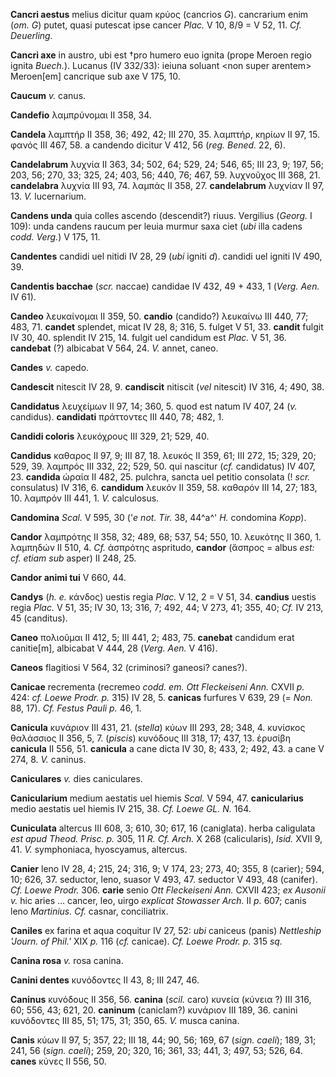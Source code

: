 **Cancri aestus** melius dicitur quam κρύος (cancrios *G*). cancrarium
enim (*om. G*) putet, quasi putescat ipse cancer *Plac.* V 10, 8/9 = V
52, 11. *Cf. Deuerling.*

**Cancri axe** in austro, ubi est †pro humero euo ignita (prope Meroen
regio ignita *Buech.*). Lucanus (IV 332/33): ieiuna soluant \<non
super arentem\> Meroen[em] cancrique sub axe V 175, 10.

**Caucum** *v.* canus.

**Candefio** λαμπρύνομαι II 358, 34.

**Candela** λαμπτήρ II 358, 36; 492, 42; III 270, 35. λαμπτήρ, κηρίων II
97, 15. φανός III 467, 58. a candendo dicitur V 412, 56 (*reg. Bened.*
22, 6).

**Candelabrum** λυχνία II 363, 34; 502, 64; 529, 24; 546, 65; III 23, 9;
197, 56; 203, 56; 270, 33; 325, 24; 403, 56; 440, 76; 467, 59. λυχνοῦχος
III 368, 21. **candelabra** λυχνία III 93, 74. λαμπάς II 358, 27.
**candelabrum** λυχνίαν II 97, 13. *V.* lucernarium.

**Candens unda** quia colles ascendo (descendit?) riuus. Vergilius
(*Georg.* I 109): unda candens raucum per leuia murmur saxa ciet (*ubi*
illa cadens *codd. Verg.*) V 175, 11.

**Candentes** candidi uel nitidi IV 28, 29 (*ubi* igniti *d*). candidi
uel igniti IV 490, 39.

**Candentis bacchae** (*scr.* naccae) candidae IV 432, 49 + 433, 1
(*Verg. Aen.* IV 61).

**Candeo** λευκαίνομαι II 359, 50. **candio** (candido?) λευκαίνω III
440, 77; 483, 71. **candet** splendet, micat IV 28, 8; 316, 5. fulget V
51, 33. **candit** fulgit IV 30, 40. splendit IV 215, 14. fulgit uel
candidum est *Plac.* V 51, 36. **candebat** (?) albicabat V 564, 24.
*V.* annet, caneo.

**Candes** *v.* capedo.

**Candescit** nitescit IV 28, 9. **candiscit** nitiscit (*vel* nitescit)
IV 316, 4; 490, 38.

**Candidatus** λευχείμων II 97, 14; 360, 5. quod est natum IV 407, 24
(*v.* candidus). **candidati** πράττοντες III 440, 78; 482, 1.

**Candidi coloris** λευκόχρους III 329, 21; 529, 40.

**Candidus** καθαρος II 97, 9; III 87, 18. λευκός II 359, 61; III 272,
15; 329, 20; 529, 39. λαμπρός III 332, 22; 529, 50. qui nascitur (*cf.*
candidatus) IV 407, 23. **candida** ὡραία II 482, 25. pulchra, sancta
uel petitio consolata (! *scr.* consulatus) IV 316, 6. **candidum**
λευκόν II 359, 58. καθαρόν III 14, 27; 183, 10. λαμπρόν III 441, 1. *V.*
calculosus.

**Candomina** *Scal.* V 595, 30 ('*e not. Tir.* 38, 44^a^' *H.*
condomina *Kopp*).

**Candor** λαμπρότης II 358, 32; 489, 68; 537, 54; 550, 10. λευκότης II
360, 1. λαμπηδών II 510, 4. *Cf.* ἀσπρότης aspri­tudo, **candor** (ἄσπρος
= albus *est: cf. etiam sub* asper) II 248, 25.

**Candor animi tui** V 660, 44.

**Candys** (*h. e.* κάνδος) uestis regia *Plac.* V 12, 2 = V 51, 34.
**candius** uestis regia *Plac.* V 51, 35; IV 30, 13; 316, 7; 492, 44; V
273, 41; 355, 40; *Cf.* IV 213, 45 (canditus).

**Caneo** πολιοῦμαι II 412, 5; III 441, 2; 483, 75. **canebat** candidum
erat canitie[m], albicabat V 444, 28 (*Verg. Aen.* V 416).

**Caneos** flagitiosi V 564, 32 (criminosi? ganeosi? canes?).

**Canicae** recrementa (recremeo *codd. em. Ott Fleckeiseni Ann.* CXVII
*p.* 424: *cf. Loewe Prodr. p.* 315) IV 28, 5. **canicas** furfures V
639, 29 (= *Non.* 88, 17). *Cf. Festus Pauli p.* 46, 1.

**Canicula** κυνάριον III 431, 21. (*stella*) κύων III 293, 28; 348, 4.
κυνίσκος θαλάσσιος II 356, 5, 7. (*piscis*) κυνόδους III 318, 17; 437,
13. ἐρυσίβη **canicula** II 556, 51. **canicula** a cane dicta IV 30, 8;
433, 2; 492, 43. a cane V 274, 8. *V.* caninus.

**Caniculares** *v.* dies caniculares.

**Canicularium** medium aestatis uel hiemis *Scal.* V 594, 47.
**canicularius** medio aestatis uel hiemis IV 215, 38. *Cf. Loewe GL.
N.* 164.

**Cuniculata** altercus III 608, 3; 610, 30; 617, 16 (caniglata). herba
caligulata *est apud Theod. Prisc. p.* 305, 11 *R. Cf. Arch.* X 268
(calicularis), *Isid.* XVII 9, 41. *V.* symphoniaca, hyoscyamus,
altercus.

**Canier** leno IV 28, 4; 215, 24; 316, 9; V 174, 23; 273, 40; 355, 8
(carier); 594, 10; 626, 37. seductor, leno, suasor V 493, 47. seductor V
493, 48 (canifer). *Cf. Loewe Prodr.* 306. **carie** senio *Ott
Fleckeiseni Ann.* CXVII 423; *ex Ausonii v.* hic aries ... cancer, leo,
uirgo *ex­plicat Stowasser Arch.* II *p.* 607; canis leno *Martinius.
Cf.* casnar, conciliatrix.

**Caniles** ex farina et aqua coquitur IV 27, 52: *ubi* caniceus (panis)
*Nett­leship 'Journ. of Phil.'* XIX *p.* 116 (*cf.* canicae). *Cf. Loewe
Prodr. p.* 315 *sq.*

**Canina rosa** *v.* rosa canina.

**Canini dentes** κυνόδοντες II 43, 8; III 247, 46.

**Caninus** κυνόδους II 356, 56. **canina** (*scil.* caro) κυνεία
(κύνεια ?) III 316, 60; 556, 43; 621, 20. **caninum** (caniclam?)
κυνάριον III 189, 36. canini κυνόδοντες III 85, 51; 175, 31; 350, 65.
*V.* musca canina.

**Canis** κύων II 97, 5; 357, 22; III 18, 44; 90, 56; 169, 67 (*sign.*
*caeli*); 189, 31; 241, 56 (*sign. caeli*); 259, 20; 320, 16; 361,
33; 441, 3; 497, 53; 526, 64. **canes** κύνες II 556, 50.
